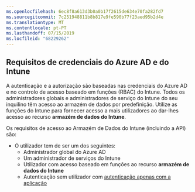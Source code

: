 ```yaml
---
ms.openlocfilehash: 6ec8f8a613d3b0a0b17f2615de634e70fa282fd7
ms.sourcegitcommit: 7c251948811b8b817e9fe590b77f23aed95b2d4e
ms.translationtype: MT
ms.contentlocale: pt-PT
ms.lasthandoff: 07/15/2019
ms.locfileid: "68229262"
---
```

<!-- This include is part of the Intune Data Warehouse documentation. -->

## <a name="azure-ad-and-intune-credential-requirements"></a>Requisitos de credenciais do Azure AD e do Intune

A autenticação e a autorização são baseadas nas credenciais do Azure AD e no controlo de acesso baseado em funções (RBAC) do Intune. Todos os administradores globais e administradores de serviço do Intune do seu inquilino têm acesso ao armazém de dados por predefinição. Utilize as funções do Intune para fornecer acesso a mais utilizadores ao dar-lhes acesso ao recurso **armazém de dados do Intune**.

Os requisitos de acesso ao Armazém de Dados do Intune (incluindo a API) são:

- O utilizador tem de ser um dos seguintes:
  - Administrador global do Azure AD
  - Um administrador de serviços do Intune
  - Utilizador com acesso baseado em funções ao recurso **armazém de dados do Intune**
  - Autenticação sem utilizador com [autenticação apenas com a aplicação](../data-warehouse-app-only-auth.md) 
